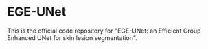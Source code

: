 # EGE-UNet
This is the official code repository for "EGE-UNet: an Efficient Group Enhanced UNet for skin lesion segmentation".
